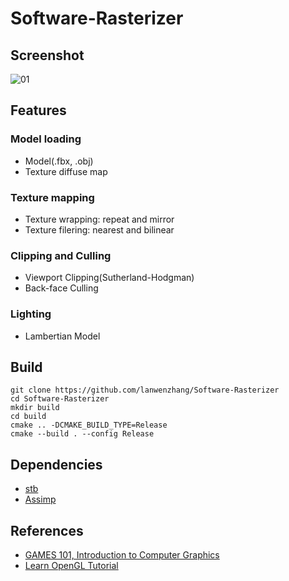 # Software-Rasterizer

## Screenshot
![01](https://github.com/user-attachments/assets/9ff5c552-1baf-4f1f-9628-05077712ddaa)

## Features
### Model loading
* Model(.fbx, .obj)
* Texture diffuse map

### Texture mapping
* Texture wrapping: repeat and mirror
* Texture filering: nearest and bilinear

### Clipping and Culling
* Viewport Clipping(Sutherland-Hodgman)
* Back-face Culling

### Lighting
* Lambertian Model

## Build
```
git clone https://github.com/lanwenzhang/Software-Rasterizer
cd Software-Rasterizer
mkdir build
cd build
cmake .. -DCMAKE_BUILD_TYPE=Release
cmake --build . --config Release
```

## Dependencies
* [stb](https://github.com/nothings/stb)
* [Assimp](https://github.com/assimp/assimp) 

## References
* [GAMES 101, Introduction to Computer Graphics](https://sites.cs.ucsb.edu/~lingqi/teaching/games202.html)
* [Learn OpenGL Tutorial](https://learnopengl.com)
  
